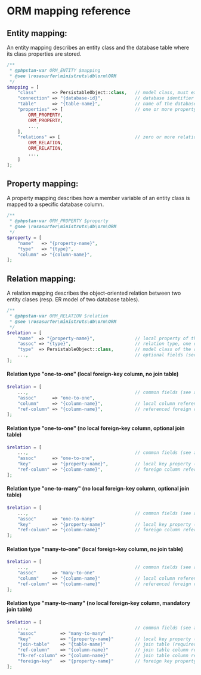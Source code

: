 
ORM mapping reference
=====================



## Entity mapping:
An entity mapping describes an entity class and the database table where its class properties are stored.

```php
/**
 * @phpstan-var ORM_ENTITY $mapping
 * @see \rosasurfer\ministruts\db\orm\ORM
 */
$mapping = [
    "class"      => PersistableObject::class,   // model class, must extend PersistableObject (required)
    "connection" => "{database-id}",            // database identifier as configured in the application configuration (required)
    "table"      => "{table-name}",             // name of the database table where class properties are stored (required)
    "properties" => [                           // one or more property definitions (required)
        ORM_PROPERTY,
        ORM_PROPERTY,
        ...,
    ],
    "relations" => [                            // zero or more relation definitions between entity classes/db tables (optional)
        ORM_RELATION,
        ORM_RELATION,
        ...,
    ]
];
```


## Property mapping:
A property mapping describes how a member variable of an entity class is mapped to a specific database column.

```php
/**
 * @phpstan-var ORM_PROPERTY $property
 * @see \rosasurfer\ministruts\db\orm\ORM
 */
$property = [
    "name"   => "{property-name}",
    "type"   => "{type}",
    "column" => "{column-name}",
];
```


## Relation mapping:
A relation mapping describes the object-oriented relation between two entity clases (resp. ER model of two database tables).

```php
/**
 * @phpstan-var ORM_RELATION $relation
 * @see \rosasurfer\ministruts\db\orm\ORM
 */
$relation = [
    "name"  => "{property-name}",               // local property of the relation, accessor of the related object/s (required)
    "assoc" => "{type}",                        // relation type, one of "one-to-one|one-to-many|many-to-one|many-to-many" (required)
    "type"  => PersistableObject::class,        // model class of the related object/s, must extend PersistableObject (required)
    ...,                                        // optional fields (see below)
];
```


#### Relation type "one-to-one" (local foreign-key column, no join table)
```php
$relation = [
    ...,                                        // common fields (see above)
    "assoc"      => "one-to-one",
    "column"     => "{column-name}",            // local column referencing a foreign key (required)
    "ref-column" => "{column-name}",            // referenced foreign column (optional, default: primary key)
];
```


#### Relation type "one-to-one" (no local foreign-key column, optional join table)
```php
$relation = [
    ...,                                        // common fields (see above)
    "assoc"      => "one-to-one",
    "key"        => "{property-name}",          // local key property (optional, default: primary key)
    "ref-column" => "{column-name}",            // foreign column referencing the local key (required)
];
```


#### Relation type "one-to-many" (no local foreign-key column, optional join table)
```php
$relation = [
    ...,                                        // common fields (see above)
    "assoc"      => "one-to-many"
    "key"        => "{property-name}"           // local key property (optional, default: identity)
    "ref-column" => "{column-name}"             // foreign column referencing the local key (required)
];
```


#### Relation type "many-to-one" (local foreign-key column, no join table)
```php
$relation = [
    ...,                                        // common fields (see above)
    "assoc"      => "many-to-one"
    "column"     => "{column-name}"             // local column referencing a foreign key (required)
    "ref-column" => "{column-name}"             // referenced foreign column (optional, default: identity)
];
```


#### Relation type "many-to-many" (no local foreign-key column, mandatory join table)
```php
$relation = [
    ...,                                        // common fields (see above)
    "assoc"         => "many-to-many"
    "key"           => "{property-name}"        // local key property (optional, default: identity)
    "join-table"    => "{table-name}"           // join table (required)
    "ref-column"    => "{column-name}"          // join table column referencing the local key (required)
    "fk-ref-column" => "{column-name}"          // join table column referencing the foreign key (required)
    "foreign-key"   => "{property-name}"        // foreign key property (optional, default: identity)
];
```
